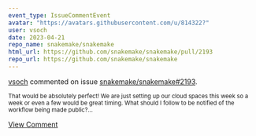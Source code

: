 ```yaml
---
event_type: IssueCommentEvent
avatar: "https://avatars.githubusercontent.com/u/814322?"
user: vsoch
date: 2023-04-21
repo_name: snakemake/snakemake
html_url: https://github.com/snakemake/snakemake/pull/2193
repo_url: https://github.com/snakemake/snakemake
---
```


<a href='https://github.com/vsoch' target='_blank'>vsoch</a> commented on issue <a href='https://github.com/snakemake/snakemake/pull/2193' target='_blank'>snakemake/snakemake#2193</a>.

<small>That would be absolutely perfect! We are just setting up our cloud spaces this week so a week or even a few would be great timing. What should I follow to be notified of the workflow being made public?...</small>

<a href='https://github.com/snakemake/snakemake/pull/2193' target='_blank'>View Comment</a>
